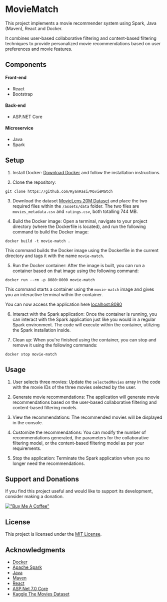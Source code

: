 # MovieMatch

This project implements a movie recommender system using Spark, Java (Maven), React and Docker. 

It combines user-based collaborative filtering and content-based filtering techniques to provide personalized movie recommendations based on user preferences and movie features.

## Components

#### Front-end
- React
- Bootstrap

#### Back-end
- ASP.NET Core

#### Microservice
- Java
- Spark

## Setup

1. Install Docker: [Download Docker](https://www.docker.com/products/docker-desktop) and follow the installation instructions.

2. Clone the repository:

`git clone https://github.com/RyanRasi/MovieMatch`

3. Download the dataset [MovieLens 20M Dataset](https://www.kaggle.com/datasets/grouplens/movielens-20m-dataset) and place the two required files within the `/assets/data` folder. The two files are `movies_metadata.csv` and `ratings.csv`, both totalling 744 MB.

4. Build the Docker image: Open a terminal, navigate to your project directory (where the Dockerfile is located), and run the following command to build the Docker image:

`docker build -t movie-match .`

This command builds the Docker image using the Dockerfile in the current directory and tags it with the name `movie-match`.

5. Run the Docker container: After the image is built, you can run a container based on that image using the following command:

`docker run --rm -p 8080:8000 movie-match`

This command starts a container using the `movie-match` image and gives you an interactive terminal within the container.

You can now access the application here [localhost:8080](http://localhost:8080/)

6. Interact with the Spark application: Once the container is running, you can interact with the Spark application just like you would in a regular Spark environment. The code will execute within the container, utilizing the Spark installation inside.

7. Clean up: When you're finished using the container, you can stop and remove it using the following commands:

`docker stop movie-match`

## Usage

1. User selects three movies: Update the `selectedMovies` array in the code with the movie IDs of the three movies selected by the user.

2. Generate movie recommendations: The application will generate movie recommendations based on the user-based collaborative filtering and content-based filtering models.

3. View the recommendations: The recommended movies will be displayed in the console.

4. Customize the recommendations: You can modify the number of recommendations generated, the parameters for the collaborative filtering model, or the content-based filtering model as per your requirements.

5. Stop the application: Terminate the Spark application when you no longer need the recommendations.

## Support and Donations

If you find this project useful and would like to support its development, consider making a donation.

[!["Buy Me A Coffee"](https://www.buymeacoffee.com/assets/img/custom_images/orange_img.png)](https://www.buymeacoffee.com/uiSK0Ex)

## License

This project is licensed under the [MIT License](LICENSE).

## Acknowledgments

- [Docker](https://www.docker.com/)
- [Apache Spark](https://spark.apache.org/)
- [Java](https://www.java.com/)
- [Maven](https://maven.apache.org/)
- [React](https://react.dev/)
- [ASP.Net 7.0 Core](https://dotnet.microsoft.com/)
- [Kaggle The Movies Dataset](https://www.kaggle.com/datasets/rounakbanik/the-movies-dataset)